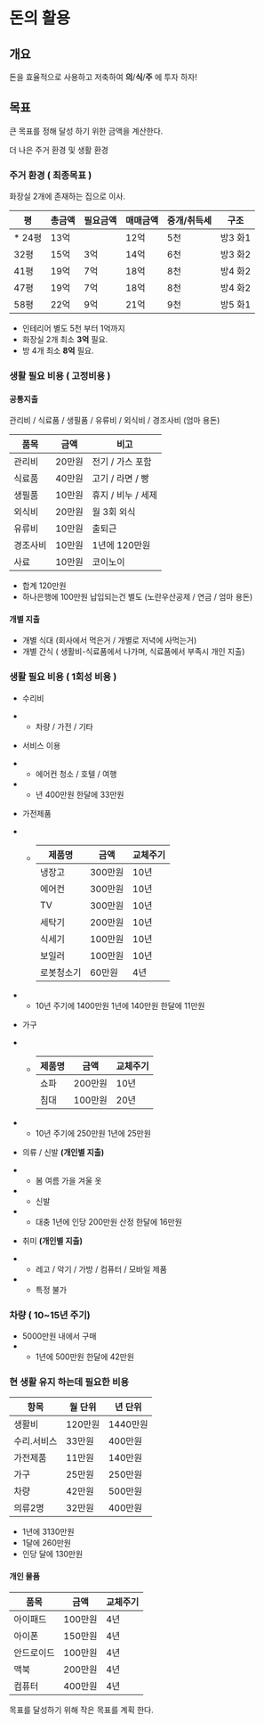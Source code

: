 # 돈의 활용
## 개요

돈을 효율적으로 사용하고 저축하여 **의**/**식**/**주** 에 투자 하자!

## 목표

큰 목표를 정해 달성 하기 위한 금액을 계산한다.

더 나은 주거 환경 및 생활 환경


### 주거 환경 ( 최종목표 )

화장실 2개에 존재하는 집으로 이사.

|평|총금액|필요금액|매매금액|중개/취득세|구조|
|--|------|--------|-----------|--------|----|
|* 24평|13억||12억|5천|방3 화1|
|32평|15억|3억|14억|6천|방3 화2|
|41평|19억|7억|18억|8천|방4 화2|
|47평|19억|7억|18억|8천|방4 화2|
|58평|22억|9억|21억|9천|방5 화1|


* 인테리어 별도 5천 부터 1억까지
* 화장실 2개 최소 **3억** 필요.
* 방 4개 최소 **8억** 필요.


### 생활 필요 비용 ( 고정비용 )
#### 공통지출
관리비 / 식료품 / 생필품 / 유류비 / 외식비 / 경조사비 (엄마 용돈)

|품목|금액|비고|
|-----|-----|-----|
|관리비|20만원|전기 / 가스 포함|
|식료품|40만원|고기 / 라면 / 빵 |
|생필품|10만원|휴지 / 비누 / 세제|
|외식비|20만원|월 3회 외식|
|유류비|10만원|출퇴근|
|경조사비|10만원|1년에 120만원|
|사료|10만원|코이노이|

* 합계 120만원
* 하나은행에 100만원 납입되는건 별도 (노란우산공제 / 연금 / 엄마 용돈)

#### 개별 지출
* 개별 식대 (회사에서 먹은거 / 개별로 저녁에 사먹는거)
* 개별 간식 ( 생활비-식료품에서 나가며, 식료품에서 부족시 개인 지출)

### 생활 필요 비용 ( 1회성 비용 )
* 수리비
* * 차량 / 가전 / 기타
* 서비스 이용
* * 에어컨 청소 / 호텔 / 여행 
* * 년 400만원 한달에 33만원
 
* 가전제품
* * |제품명|금액|교체주기|
    |-----|----|--------|
    |냉장고|300만원|10년|
    |에어컨|300만원|10년|
    |TV|300만원|10년|
    |세탁기|200만원|10년|
    |식세기|100만원|10년|
    |보일러|100만원|10년|
    |로봇청소기|60만원|4년|
* * 10년 주기에 1400만원 1년에 140만원 한달에 11만원
   
   
* 가구
* * |제품명|금액|교체주기|
    |-----|----|---------
    |쇼파|200만원|10년|
    |침대|100만원|20년|

* * 10년 주기에 250만원 1년에 25만원

* 의류 / 신발 **(개인별 지출)**
* * 봄 여름 가을 겨울 옷
* * 신발
* * 대충 1년에 인당 200만원 산정 한달에 16만원
 
* 취미 **(개인별 지출)**
* * 레고 / 악기 / 가방 / 컴퓨터 / 모바일 제품
* * 특정 불가
 
### 차량 ( 10~15년 주기)
* 5000만원 내에서 구매
* * 1년에 500만원 한달에 42만원
 
### 현 생활 유지 하는데 필요한 비용

|항목|월 단위 | 년 단위|
|----|--------|--------|
|생활비|120만원 |1440만원|
|수리.서비스|33만원 |400만원|
|가전제품|11만원 |140만원|
|가구|25만원 |250만원|
|차량|42만원 |500만원|
|의류2명|32만원 |400만원|

* 1년에 3130만원
* 1달에 260만원
* 인당 달에 130만원

#### 개인 물품
|품목|금액|교체주기|
|----|----|--------|
|아이패드|100만원|4년|
|아이폰|150만원|4년|
|안드로이드|100만원|4년|
|맥북|200만원|4년|
|컴퓨터|400만원|4년|

목표를 달성하기 위해 작은 목표를 계획 한다.
